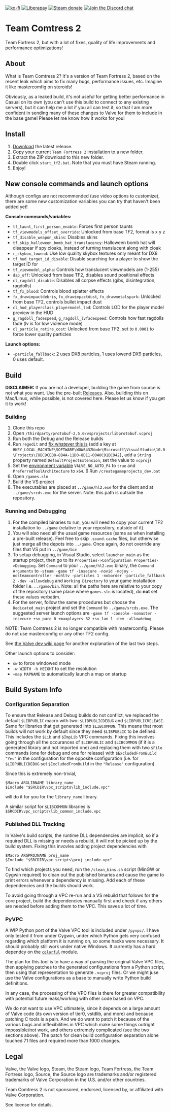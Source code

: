 [![ko-fi](https://img.shields.io/badge/Support%20me%20on-Ko--fi-FF5E5B.svg?logo=ko-fi&style=flat-square)](https://ko-fi.com/mastercoms)
[![Liberapay](https://img.shields.io/liberapay/receives/mastercoms.svg?logo=liberapay&style=flat-square)](https://liberapay.com/mastercoms/)
[![Steam donate](https://img.shields.io/badge/Donate%20via-Steam-00adee.svg?style=flat-square&logo=steam)](https://steamcommunity.com/tradeoffer/new/?partner=85845165&token=M9cQHh8N)
[![Join the Discord chat](https://img.shields.io/badge/Discord-%23comtress--client-7289da.svg?style=flat-square&logo=discord)](https://discord.gg/CuPb2zV)


# Team Comtress 2

Team Fortress 2, but with a lot of fixes, quality of life improvements and performance optimizations!

## About

What is Team Comtress 2? It's a version of Team Fortress 2, based on the recent leak which aims to fix many bugs, performance issues, etc. Imagine it like mastercomfig on steroids!

Obviously, as a leaked build, it's not useful for getting better performance in Casual on its own (you can't use this build to connect to any existing servers), but it can help me a lot if you all can test it, so that I am more confident in sending many of these changes to Valve for them to include in the base game! Please let me know how it works for you!

## Install

1. [Download](https://github.com/mastercomfig/team-comtress-2/releases/latest) the latest release.
2. Copy your current `Team Fortress 2` installation to a new folder.
3. Extract the ZIP download to this new folder.
4. Double click `start_tf2.bat`. Note that you must have Steam running.
5. Enjoy!

## New console commands and launch options

Although configs are not recommended (use video options to customize), there are some new customization variables you can try that haven't been added yet!

**Console commands/variables:**

* `tf_taunt_first_person_enable`: Forces first person taunts
* `tf_viewmodels_offset_override`: Unlocked from base TF2, format is x y z
* `tf_disable_weapon_skins`: Disables skins
* `tf_skip_halloween_bomb_hat_translucency`: Halloween bomb hat will disappear if spy cloaks, instead of turning translucent along with cloak
* `r_skybox_lowend`: Use low quality skybox textures only meant for DX8
* `tf_hud_target_id_disable`: Disable searching for a player to show the target ID for
* `tf_viewmodel_alpha`: Controls how translucent viewmodels are (1-255)
* `dsp_off`: Unlocked from base TF2, disables sound positional effects
* `cl_ragdoll_disable`: Disables all corpse effects (gibs, disintegration, ragdolls)
* `tf_fx_blood`: Controls blood splatter effects
* `fx_drawimpactdebris`, `fx_drawimpactdust`, `fx_drawmetalspark`: Unlocked from base TF2, controls bullet impact dust
* `cl_hud_playerclass_playermodel_lod`: Controls LOD for the player model preview in the HUD
* `g_ragdoll_fadespeed`, `g_ragdoll_lvfadespeed`: Controls how fast ragdolls fade (lv is for low violence mode)
* `cl_particle_retire_cost`: Unlocked from base TF2, set to `0.0001` to force lower quality particles

**Launch options:**

* `-particle_fallback`: 2 uses DX8 particles, 1 uses lowend DX9 particles, 0 uses default.

## Build

**DISCLAIMER:** If you are not a developer, building the game from source is not what you want. Use the pre-built [Releases](https://github.com/mastercomfig/team-comtress-2/releases). Also, building this on Mac/Linux, while possible, is not covered here. Please let us know if you get it to work!

### Building
1. Clone this repo
2. Open `/thirdparty/protobuf-2.5.0/vsprojects/libprotobuf.vcproj`
3. Run both the Debug and the Release builds
4. Run `regedit` and [fix whatever this is](https://github.com/ValveSoftware/source-sdk-2013/issues/72#issuecomment-326633328) (add a key at `HKEY_LOCAL_MACHINE\SOFTWARE\WOW6432Node\Microsoft\VisualStudio\10.0\Projects\{8BC9CEB8-8B4A-11D0-8D11-00A0C91BC942}`, add a `String` property named `DefaultProjectExtension`, set the value to `vcproj`)
5. Set the [environment variable](https://superuser.com/a/985947) `VALVE_NO_AUTO_P4` to `true` and `PreferredToolArchitecture` to `x64`.
6 Run `/creategameprojects_dev.bat`
7. Open `/games.sln`
8. Build the VS project
9. The executables are placed at `../game/hl2.exe` for the client and at `../game/srcds.exe` for the server. Note: this path is outside the repository.

### Running and Debugging
1. For the compiled binaries to run, you will need to copy your current TF2 installation to `../game` (relative to your repostiory, outside of it).
1. You will also need all the usual game resources (same as when installing a pre-built release). Feel free to skip `.sound.cache` files, but otherwise just merge all the depots into `../game`. Once again, do not override any files that VS put in `../game/bin`
1. To setup debugging, in Visual Studio, select `launcher_main` as the startup project, then go to its `Properties->Configuration Properties->Debugging`. Set `Command` to your `../game/hl2.exe` binary, the `Command Arguments` to `-steam -game tf -insecure -novid -nojoy -nosteamcontroller -nohltv -particles 1 -noborder -particle_fallback 2 -dev -allowdebug` and `Working Directory` to your game installation folder i.e. `../game/bin`. Note: all the paths here are relative to your copy of the repository (same place where `games.sln` is located), do **not** set these values verbatim.
1. For the server, follow the same procedures but choose the `Dedicated_main` project and set the `Command` to `../game/srcds.exe`. The suggested server launch options are `-game tf -console -nomaster -insecure +sv_pure 0 +maxplayers 32 +sv_lan 1 -dev -allowdebug`.

NOTE: Team Comtress 2 is no longer compatible with mastercomfig. Please do not use mastercomfig or any other TF2 config.

See [the Valve dev wiki page](https://developer.valvesoftware.com/wiki/Installing_and_Debugging_the_Source_Code) for another explanation of the last two steps.

Other launch options to consider:
- `sw` to force windowed mode
- `-w WIDTH -h HEIGHT` to set the resolution
- `+map MAPNAME` to automatically launch a map on startup

## Build System Info

### Configuration Separation
To ensure that Release and Debug builds do not conflict, we replaced the default `$LIBPUBLIC` macro with two: `$LIBPUBLICDEBUG` and `$LIBPUBLICRELEASE`. Same for libraries that get generated into `$LIBCOMMON`. This means that most builds will not work by default since they need `$LIBPUBLIC` to be defined. This includes the `$Lib` and `$ImpLib` VPC commands. Fixing this involves going through all the occurances of `$LIBPUBLIC` and `$LIBCOMMON` (if it is a generated library and not imported one) and replacing them with two `$File` commands (one for debug and one for release) with `$ExcludedFromBuild "Yes"` in the configuration for the opposite configuration (i.e. for `$LIBPUBLICDEBUG` set `$ExcludedFromBuild` in the `"Release"` configuration).

Since this is extremely non-trivial,
```
$Macro ARGLIBNAME library_name
$Include "$SRCDIR\vpc_scripts\lib_include.vpc"
```
will do it for you for the `library_name` library.

A similar script for `$LIBCOMMON` libraries is `$SRCDIR\vpc_scripts\lib_common_include.vpc`

### Published DLL Tracking
In Valve's build scripts, the runtime DLL dependencies are implicit, so if a required DLL is missing or needs a rebuild, it will not be picked up by the build system. Fixing this invovles adding project dependencies with
```
$Macro ARGPROJNAME proj_name
$Include "$SRCDIR\vpc_scripts\proj_include.vpc"
```

To find which projects you need, run the `/clean_bins.sh` script (MinGW or Cygwin required) to clean out the published binaries and cause the game to print errors whenever a dependency is missing. Add each of these dependencies and the builds should work.

To avoid going through a VPC re-run and a VS rebuild that follows for the core project, build the dependencies manually first and check if any others are needed before adding them to the VPC. This saves a lot of time.

### PyVPC
A WIP Python port of the Valve VPC tool is included under `/pyvpc/`. I have only tested it from under Cygwin, under which Python gets very confused regarding which platform it is running on, so some hacks were necessary. It should probably still work under native Windows. It currently has a hard dependcy on the [`colorful`](https://github.com/timofurrer/colorful) module.

The plan for this tool is to have a way of parsing the original Valve VPC files, then applying patches to the generated configurations from a Python script, then using that representation to generate `.vcproj` files. Or we might juse use the Valve configurations as a base to manually write Python build definitions.

In any case, the processing of the VPC files is there for greater compatibility with potential future leaks/working with other code based on VPC.

We do not want to use VPC ultimately, since it depends on a large amount of Valve code (its own version of tier0, vstdlib, and more) and because patching C tools is a pain. And we do want to patch it because of the various bugs and inflexibilities in VPC which make some things outright impossible/not work, and others extremely complicated (see the two sections above). The patch for clean build configuration separation alone touched 71 files and required more than 1000 changes.

## Legal

Valve, the Valve logo, Steam, the Steam logo, Team Fortress, the Team Fortress logo, Source, the Source logo are trademarks and/or registered trademarks of Valve Corporation in the U.S. and/or other countries.

Team Comtress 2 is not sponsored, endorsed, licensed by, or affiliated with Valve Corporation.

See license for details.
